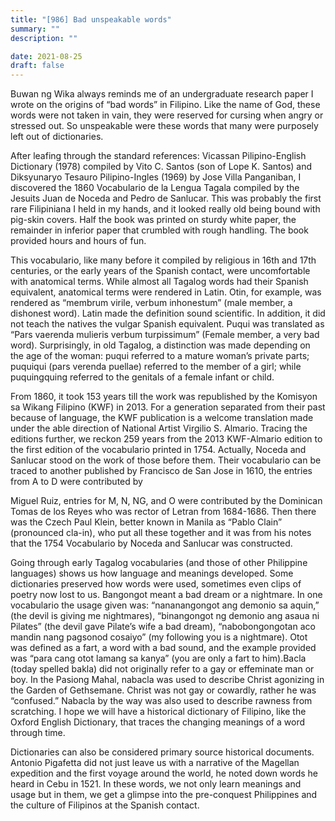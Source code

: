 ```yaml
---
title: "[986] Bad unspeakable words"
summary: ""
description: ""

date: 2021-08-25
draft: false
---
```


Buwan ng Wika always reminds me of an undergraduate research paper I wrote on the origins of “bad words” in Filipino. Like the name of God, these words were not taken in vain, they were reserved for cursing when angry or stressed out. So unspeakable were these words that many were purposely left out of dictionaries.

After leafing through the standard references: Vicassan Pilipino-English Dictionary (1978) compiled by Vito C. Santos (son of Lope K. Santos) and Diksyunaryo Tesauro Pilipino-Ingles (1969) by Jose Villa Panganiban, I discovered the 1860 Vocabulario de la Lengua Tagala compiled by the Jesuits Juan de Noceda and Pedro de Sanlucar. This was probably the first rare Filipiniana I held in my hands, and it looked really old being bound with pig-skin covers. Half the book was printed on sturdy white paper, the remainder in inferior paper that crumbled with rough handling. The book provided hours and hours of fun.

This vocabulario, like many before it compiled by religious in 16th and 17th centuries, or the early years of the Spanish contact, were uncomfortable with anatomical terms. While almost all Tagalog words had their Spanish equivalent, anatomical terms were rendered in Latin. Otin, for example, was rendered as “membrum virile, verbum inhonestum” (male member, a dishonest word). Latin made the definition sound scientific. In addition, it did not teach the natives the vulgar Spanish equivalent. Puqui was translated as “Pars vaerenda mulieris verbum turpissimum” (Female member, a very bad word). Surprisingly, in old Tagalog, a distinction was made depending on the age of the woman: puqui referred to a mature woman’s private parts; puquiqui (pars verenda puellae) referred to the member of a girl; while puquingquing referred to the genitals of a female infant or child.

From 1860, it took 153 years till the work was republished by the Komisyon sa Wikang Filipino (KWF) in 2013. For a generation separated from their past because of language, the KWF publication is a welcome translation made under the able direction of National Artist Virgilio S. Almario. Tracing the editions further, we reckon 259 years from the 2013 KWF-Almario edition to the first edition of the vocabulario printed in 1754. Actually, Noceda and Sanlucar stood on the work of those before them. Their vocabulario can be traced to another published by Francisco de San Jose in 1610, the entries from A to D were contributed by

Miguel Ruiz, entries for M, N, NG, and O were contributed by the Dominican Tomas de los Reyes who was rector of Letran from 1684-1686. Then there was the Czech Paul Klein, better known in Manila as “Pablo Clain” (pronounced cla-in), who put all these together and it was from his notes that the 1754 Vocabulario by Noceda and Sanlucar was constructed.

Going through early Tagalog vocabularies (and those of other Philippine languages) shows us how language and meanings developed. Some dictionaries preserved how words were used, sometimes even clips of poetry now lost to us. Bangongot meant a bad dream or a nightmare. In one vocabulario the usage given was: “nananangongot ang demonio sa aquin,” (the devil is giving me nightmares), “binangongot ng demonio ang asaua ni Pilates” (the devil gave Pilate’s wife a bad dream), “nabobongongotan aco mandin nang pagsonod cosaiyo” (my following you is a nightmare). Otot was defined as a fart, a word with a bad sound, and the example provided was “para cang otot lamang sa kanya” (you are only a fart to him).Bacla (today spelled bakla) did not originally refer to a gay or effeminate man or boy. In the Pasiong Mahal, nabacla was used to describe Christ agonizing in the Garden of Gethsemane. Christ was not gay or cowardly, rather he was “confused.” Nabacla by the way was also used to describe rawness from scratching. I hope we will have a historical dictionary of Filipino, like the Oxford English Dictionary, that traces the changing meanings of a word through time.

Dictionaries can also be considered primary source historical documents. Antonio Pigafetta did not just leave us with a narrative of the Magellan expedition and the first voyage around the world, he noted down words he heard in Cebu in 1521. In these words, we not only learn meanings and usage but in them, we get a glimpse into the pre-conquest Philippines and the culture of Filipinos at the Spanish contact.
